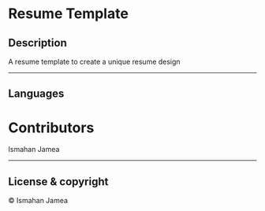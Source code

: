# Resume Template 

## Description
 A resume template to create a unique resume design 

 ---

 ## Languages
 

 # Contributors 
 Ismahan Jamea 


---

## License & copyright
 © Ismahan Jamea 


